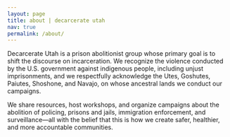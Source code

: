 ```yaml
---
layout: page
title: about | decarcerate utah
nav: true
permalink: /about/
---
```


Decarcerate Utah is a prison abolitionist group whose primary goal is to shift
the discourse on incarceration. We recognize the violence conducted by the U.S.
government against indigenous people, including unjust imprisonments, and we
respectfully acknowledge the Utes, Goshutes, Paiutes, Shoshone, and Navajo, on
whose ancestral lands we conduct our campaigns.

We share resources, host workshops, and organize campaigns about the abolition
of policing, prisons and jails, immigration enforcement, and surveillance—all
with the belief that this is how we create safer, healthier, and more
accountable communities.

